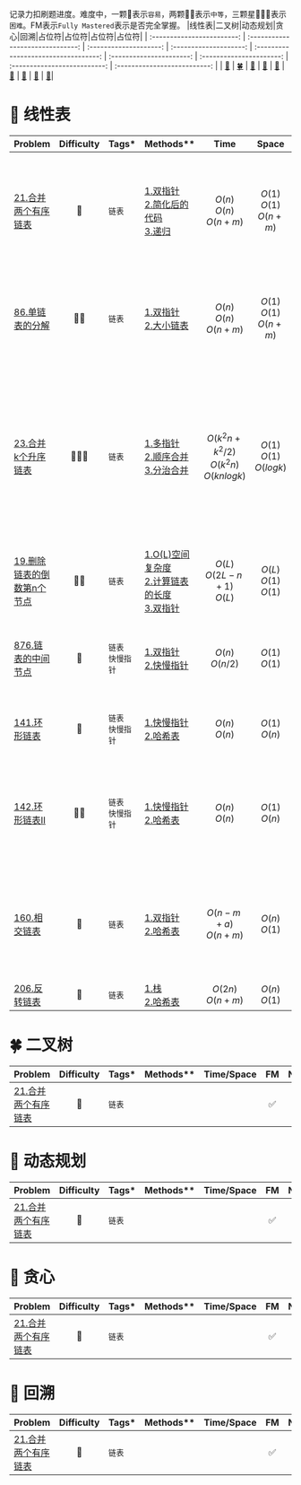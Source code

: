 记录力扣刷题进度。难度中，一颗:star2:表示`容易`，两颗:star2::star2:表示`中等`，三颗星:star2::star2::star2:表示`困难`。FM表示`Fully Mastered`表示是否完全掌握。
|线性表|二叉树|动态规划|贪心|回溯|占位符|占位符|占位符|占位符|
| :------------------------: | :------------------------------: | :--------------------: | :--------------------: | :----------------------------------: | :----------------------: | :----------------------: | :--------------------------: | :--------------------------: |
| [:sunflower:](#sunflower-线性表) | [:four_leaf_clover:](#four_leaf_clover-二叉树) | [:deciduous_tree:](#deciduous_tree-动态规划) | [:evergreen_tree:](#evergreen_tree-贪心) | [:cactus:](#cactus-回溯) | [:cherry_blossom:](#cherry_blossom-占位符) | [:maple_leaf:](#maple_leaf-占位符) |   [:palm_tree:](#palm_tree-占位符)   |   [:seedling:](#seedling-占位符)|
# :sunflower: 线性表
|**Problem**|**Difficulty**|**Tags***|**Methods****|**Time**|**Space**|**FM**|**Note**|
| --------- | :----------: |---------| ---------- | :-----: | :-----: | :--: | ------ |
|[21.合并两个有序链表](https://leetcode.cn/problems/merge-two-sorted-lists/)|:star2:|`链表`|[1.双指针](https://leetcode.cn/submissions/detail/392819406/)<br />[2.简化后的代码](https://leetcode.cn/submissions/detail/392830186/)<br />[3.递归](https://leetcode.cn/submissions/detail/392837384/)|$O(n)$<br />$O(n)$<br />$O(n+m)$|$O(1)$<br />$O(1)$<br />$O(n+m)$|:white_check_mark:|注意哨兵节点的灵活使用，可以简化代码。递归思路：每一步合并操作都是将俩子链表较小的一个头结点合并过来，然后处理后续的节点，即head1.val+merge(head1.next, head2) 或者 head2.val+merge(head1, head2.next)|
|[86.单链表的分解](https://leetcode.cn/problems/partition-list/)|:star2::star2:|`链表`|[1.双指针](https://leetcode.cn/submissions/detail/393068538/)<br />[2.大小链表](https://leetcode.cn/submissions/detail/393075051/)|$O(n)$<br />$O(n)$<br />$O(n+m)$|$O(1)$<br />$O(1)$<br />$O(n+m)$||两种方法效率差不多，只不过处理逻辑有差别，双指针逻辑更复杂，双指针用指针从输入链表中取出较小节点插入所维护的链表中；大小链表维护两个链表，分别存储小值的节点和大值的节点，逻辑更容易理解|
|[23.合并k个升序链表](https://leetcode.cn/problems/merge-k-sorted-lists/)|:star2::star2::star2:|`链表`|[1.多指针](https://leetcode.cn/submissions/detail/393109365/)<br />[2.顺序合并](https://leetcode.cn/submissions/detail/393285831/)<br />[3.分治合并](https://leetcode.cn/submissions/detail/393297388/)|$O(k^2n+k^2/2)$<br />$O(k^2n)$<br/>$O(knlogk)$|$O(1)$<br />$O(1)$<br />$O(logk)$||多指针维护k个指针分别指向k个链表，循环每次从k个链表中获取当前层的最小值然后插入结果链表，当所有指针为空时退出循环。顺序合并先解决两个顺序链表的合并问题，然后按顺序两两合并。分治合并使用分治算法完成。官方解读还有一种[优先队列(二叉堆)](https://leetcode.cn/problems/merge-k-sorted-lists/solution/he-bing-kge-pai-xu-lian-biao-by-leetcode-solutio-2/)的方法，该方法和多指针法很相似，只不过其用一个堆维护k个链表头最小值，而多指针直接用传进来的plist，每次都要选最小值，链表为空时删除。|
|[19.删除链表的倒数第n个节点](https://leetcode.cn/problems/remove-nth-node-from-end-of-list/)|:star2::star2:|`链表`|[1.O(L)空间复杂度](https://leetcode.cn/submissions/detail/393109365/)<br />[2.计算链表的长度](https://leetcode.cn/submissions/detail/393691518/)<br />[3.双指针](https://leetcode.cn/submissions/detail/393764158/)|$O(L)$<br/>$O(2L-n+1)$<br/>$O(L)$ | $O(L)$<br />$O(1)$<br/>$O(1)$||双指针比较巧妙，两个指针间隔n-1|
 |[876.链表的中间节点](https://leetcode.cn/problems/middle-of-the-linked-list/)|:star2:|`链表`<br/>`快慢指针`|[1.双指针](https://leetcode.cn/submissions/detail/393788629/)<br/>[2.快慢指针](https://leetcode.cn/submissions/detail/393795468/)|$O(n)$<br/>$O(n/2)$ |$O(1)$<br/>$O(1)$ ||双指针的思路是用一个指针一直往后遍历，另一个指针始终指向中间节点；快慢指针的思路是快指针每次跑两个节点，慢指针每次跑一个节点，所以慢指针始终处于中间位置|
|[141.环形链表](https://leetcode.cn/problems/linked-list-cycle/)|:star2:|`链表`<br/>`快慢指针`|[1.快慢指针](https://leetcode.cn/submissions/detail/394187671/)<br/>[2.哈希表](https://leetcode.cn/submissions/detail/394218224/)|$O(n)$<br/>$O(n)$ |$O(1)$<br/>$O(n)$ ||**可证明：慢指针进入环后第一圈内必定与快指针相遇；快指针速度为慢指针的n倍，二者相遇时间不随n增大而减少**|
|[142.环形链表II](https://leetcode.cn/problems/linked-list-cycle-ii/)|:star2::star2:|`链表`<br/>`快慢指针`|[1.快慢指针](https://leetcode.cn/submissions/detail/394251424/)<br/>[2.哈希表](https://leetcode.cn/submissions/detail/394219009/)|$O(n)$<br/>$O(n)$ |$O(1)$<br/>$O(n)$ ||快慢指针思想是利用快指针和慢指针可以计算出慢指针距离环的入口的长度，设为c，设链表距离环入口长度为a，可以得到a=(n-1)L+c，也就是说重新定义一个指针从链表头开始走，慢指针继续走下去，二者一定会相遇且第一次相遇点在环的入口处。|
|[160.相交链表](https://leetcode.cn/problems/intersection-of-two-linked-lists/)|:star2:|`链表`|[1.双指针](https://leetcode.cn/submissions/detail/394490567/)<br/>[2.哈希表](https://leetcode.cn/submissions/detail/394282945/)|$O(n-m+a)$<br/>$O(n+m)$ | $O(n)$<br/>$O(1)$||双指针方法较巧妙，先从各自头部开始，短链表结束后从长链表出发，长链表走完后从短链表出发，此时二者剩余步长相等，接下来每一步都判断一下是否相等即可。简化代码可以考虑到，结束程序的时候是二者相等，不论是None还是相交|
|[206.反转链表](https://leetcode.cn/problems/reverse-linked-list/)|:star2:|`链表`|[1.栈](https://leetcode.cn/submissions/detail/394901007/)<br/>[2.哈希表](https://leetcode.cn/submissions/detail/394282945/)|$O(2n)$<br/>$O(n+m)$ | $O(n)$<br/>$O(1)$|||


# :four_leaf_clover: 二叉树
|**Problem**|**Difficulty**|**Tags***|**Methods****|**Time/Space**|**FM**|**Note**|
| --------- | :----------: |---------| ---------- | :----------: | :--: | ------ |
|[21.合并两个有序链表]()|:star2:|`链表`|<br />||:white_check_mark:||


# :deciduous_tree: 动态规划
|**Problem**|**Difficulty**|**Tags***|**Methods****|**Time/Space**|**FM**|**Note**|
| --------- | :----------: |---------| ---------- | :----------: | :--: | ------ |
|[21.合并两个有序链表]()|:star2:|`链表`|<br />||:white_check_mark:||


# :evergreen_tree: 贪心
|**Problem**|**Difficulty**|**Tags***|**Methods****|**Time/Space**|**FM**|**Note**|
| --------- | :----------: |---------| ---------- | :----------: | :--: | ------ |
|[21.合并两个有序链表]()|:star2:|`链表`|<br />||:white_check_mark:||


# :cactus: 回溯
|**Problem**|**Difficulty**|**Tags***|**Methods****|**Time/Space**|**FM**|**Note**|
| --------- | :----------: |---------| ---------- | :----------: | :--: | ------ |
|[21.合并两个有序链表]()|:star2:|`链表`|<br />||:white_check_mark:||

